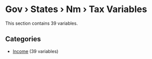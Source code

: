 # Gov › States › Nm › Tax Variables

This section contains 39 variables.

## Categories

- [Income](income/index.md) (39 variables)
